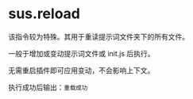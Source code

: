 # sus.reload

该指令较为特殊。其用于重读提示词文件夹下的所有文件。

一般于增加或变动提示词文件或 init.js 后执行。

无需重启插件即可应用变动，不会影响上下文。

执行成功后输出：`重载成功`